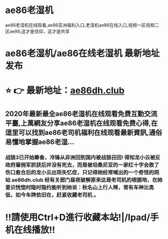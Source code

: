 # ae86老湿机
ae86老湿机在线观看,ae86亚洲福利入口,老湿机ae86在线入口,视频一区视频二区ae86,这才是信仰，这才是共享
# ae86老湿机/ae86在线老湿机 最新地址发布

# ⭐️ 👉 最新地址：[ae86dh.club](https://ae86dh.club)




## 2020年最新最全ae86老湿机在线观看免费互動交流平臺,上萬網友分享ae86老湿机在线观看免费心得,在這里可以找到ae86老司机福利在线观看最新資訊,通俗易懂地掌握ae86老湿...



### 战狼3已开始筹备，冷锋从非洲回到国内被战狼召回! 得知龙小云被反政府雇佣军抓获后并没有死去，而是被坦桑尼亚的一家红十字会救了伤口愈合后的龙小云出现失忆症，只记得她经常喊出的一个奇怪的网站 ae86dh.club 经有关部门昼夜破解原来这是老司机的根据地，在她意识恍惚时隐时隐约能听到她说：秋名山上行人稀，常有车神比高低，如今车牌依旧在，赶紧收藏老司机 。


# ‼️請使用Ctrl+D進行收藏本站!|/Ipad/手机在线播放‼️
